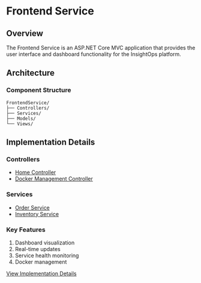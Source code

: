 # Frontend Service

## Overview

The Frontend Service is an ASP.NET Core MVC application that provides the user interface and dashboard functionality for the InsightOps platform.

## Architecture

### Component Structure
```plaintext
FrontendService/
├── Controllers/
├── Services/
├── Models/
└── Views/
```

## Implementation Details

### Controllers
- [Home Controller](../../technical-docs/controllers/home-controller.md)
- [Docker Management Controller](../../technical-docs/controllers/docker-controller.md)

### Services
- [Order Service](../../technical-docs/services/order-service.md)
- [Inventory Service](../../technical-docs/services/inventory-service.md)

### Key Features
1. Dashboard visualization
2. Real-time updates
3. Service health monitoring
4. Docker management

[View Implementation Details](../../technical-docs/implementation/frontend.md)
